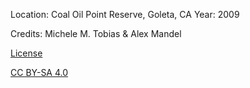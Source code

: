 Location: Coal Oil Point Reserve, Goleta, CA
Year: 2009

Credits: Michele M. Tobias & Alex Mandel

[License](license.txt) 

[CC BY-SA 4.0](http://creativecommons.org/licenses/by-sa/4.0/)

